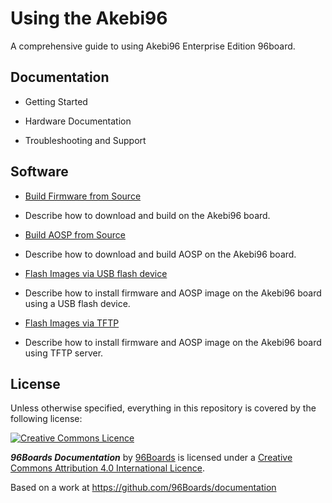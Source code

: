 # Using the Akebi96

A comprehensive guide to using Akebi96 Enterprise Edition 96board.

## Documentation

- Getting Started

- Hardware Documentation

- Troubleshooting and Support

## Software

- [Build Firmware from Source](android/build-aosp-firmware.md)
 - Describe how to download and build on the Akebi96 board.

- [Build AOSP from Source](android/build-aosp.md)
 - Describe how to download and build AOSP on the Akebi96 board.

- [Flash Images via USB flash device](recovery/recovery-boot.md)
 - Describe how to install firmware and AOSP image on the Akebi96 board
   using a USB flash device.

- [Flash Images via TFTP](android/install-tftp.md)
 - Describe how to install firmware and AOSP image on the Akebi96 board
   using TFTP server.

## License

Unless otherwise specified, everything in this repository is covered by the following license:

[![Creative Commons Licence](https://licensebuttons.net/l/by-sa/4.0/88x31.png)](http://creativecommons.org/licenses/by-sa/4.0/)

***96Boards Documentation*** by [96Boards](https://www.96boards.org/) is licensed under a [Creative Commons Attribution 4.0 International Licence](http://creativecommons.org/licenses/by-sa/4.0/).

Based on a work at https://github.com/96Boards/documentation
